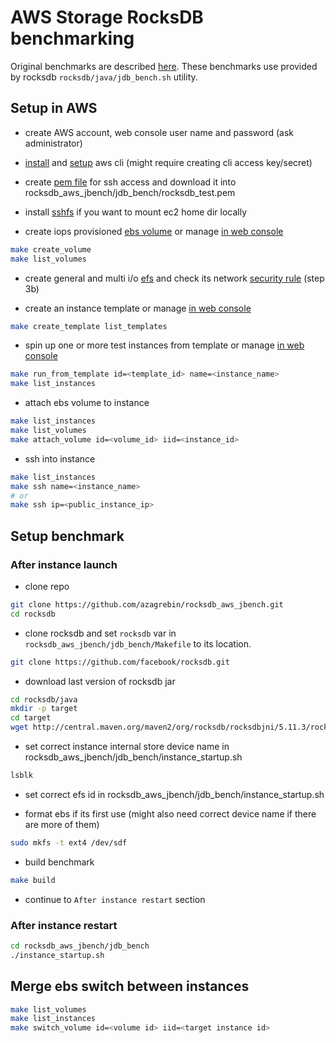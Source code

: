 # AWS Storage RocksDB benchmarking

Original benchmarks are described [here](https://rocksdb.org.cn/doc/RocksJava-Performance-on-Flash-Storage.html).
These benchmarks use provided by rocksdb `rocksdb/java/jdb_bench.sh` utility.

## Setup in AWS

- create AWS account, web console user name and password (ask administrator)

- [install](https://docs.aws.amazon.com/cli/latest/userguide/installing.html) and 
[setup](https://docs.aws.amazon.com/cli/latest/userguide/cli-chap-getting-started.html#cli-quick-configuration) aws cli 
(might require creating cli access key/secret)

- create [pem file](https://docs.aws.amazon.com/AWSEC2/latest/UserGuide/ec2-key-pairs.html) for ssh access
and download it into rocksdb_aws_jbench/jdb_bench/rocksdb_test.pem

- install [sshfs](https://github.com/osxfuse/osxfuse/wiki/SSHFS) if you want to mount ec2 home dir locally

- create iops provisioned [ebs volume](https://docs.aws.amazon.com/AWSEC2/latest/UserGuide/ebs-creating-volume.html) or manage [in web console](https://console.aws.amazon.com/ec2/v2/home#Volumes:sort=desc:createTime)
```bash
make create_volume
make list_volumes
```

- create general and multi i/o [efs](https://aws.amazon.com/getting-started/tutorials/create-network-file-system) 
and check its network [security rule](https://docs.aws.amazon.com/efs/latest/ug/accessing-fs-create-security-groups.html) (step 3b)

- create an instance template or manage [in web console](https://console.aws.amazon.com/ec2/v2/home#LaunchTemplates:sort=launchTemplateId)
```bash
make create_template list_templates
```

- spin up one or more test instances from template or manage [in web console](https://console.aws.amazon.com/ec2/v2/home#Instances:sort=statusChecks)
```bash
make run_from_template id=<template_id> name=<instance_name>
make list_instances
```

- attach ebs volume to instance
```bash
make list_instances
make list_volumes
make attach_volume id=<volume_id> iid=<instance_id>
```

- ssh into instance
```bash
make list_instances
make ssh name=<instance_name>
# or 
make ssh ip=<public_instance_ip>
```

## Setup benchmark

### After instance launch

- clone repo
```bash
git clone https://github.com/azagrebin/rocksdb_aws_jbench.git
cd rocksdb
```

- clone rocksdb and set `rocksdb` var in `rocksdb_aws_jbench/jdb_bench/Makefile` to its location.
```bash
git clone https://github.com/facebook/rocksdb.git
```

- download last version of rocksdb jar
```bash
cd rocksdb/java
mkdir -p target
cd target
wget http://central.maven.org/maven2/org/rocksdb/rocksdbjni/5.11.3/rocksdbjni-5.11.3.jar
```

- set correct instance internal store device name in rocksdb_aws_jbench/jdb_bench/instance_startup.sh
```bash
lsblk
```

- set correct efs id in rocksdb_aws_jbench/jdb_bench/instance_startup.sh

- format ebs if its first use (might also need correct device name if there are more of them)
```bash
sudo mkfs -t ext4 /dev/sdf
```

- build benchmark
```bash
make build
```

- continue to `After instance restart` section

### After instance restart

```bash
cd rocksdb_aws_jbench/jdb_bench
./instance_startup.sh
```

## Merge ebs switch between instances

```bash
make list_volumes
make list_instances
make switch_volume id=<volume id> iid=<target instance id>
```

